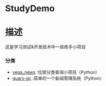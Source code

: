 # StudyDemo

# 描述
这是学习测试&开发技术中一些练手小项目

### 分类
* [vega_news](//github.com/felixzfq/StudyDemo/tree/vega_news)
:垃圾分类查询小项目（Python）
* [quary-gc](//github.com/felixzfq/StudyDemo/tree/quary-gc)
:简单的一个新闻管理系统（Python）

